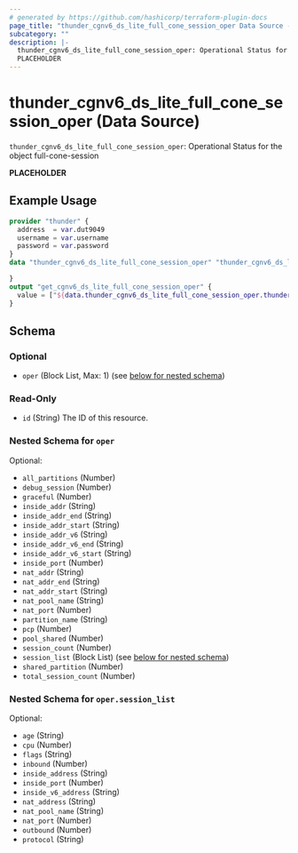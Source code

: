 ```yaml
---
# generated by https://github.com/hashicorp/terraform-plugin-docs
page_title: "thunder_cgnv6_ds_lite_full_cone_session_oper Data Source - terraform-provider-thunder"
subcategory: ""
description: |-
  thunder_cgnv6_ds_lite_full_cone_session_oper: Operational Status for the object full-cone-session
  PLACEHOLDER
---
```


# thunder_cgnv6_ds_lite_full_cone_session_oper (Data Source)

`thunder_cgnv6_ds_lite_full_cone_session_oper`: Operational Status for the object full-cone-session

__PLACEHOLDER__

## Example Usage

```terraform
provider "thunder" {
  address  = var.dut9049
  username = var.username
  password = var.password
}
data "thunder_cgnv6_ds_lite_full_cone_session_oper" "thunder_cgnv6_ds_lite_full_cone_session_oper" {

}
output "get_cgnv6_ds_lite_full_cone_session_oper" {
  value = ["${data.thunder_cgnv6_ds_lite_full_cone_session_oper.thunder_cgnv6_ds_lite_full_cone_session_oper}"]
}
```

<!-- schema generated by tfplugindocs -->
## Schema

### Optional

- `oper` (Block List, Max: 1) (see [below for nested schema](#nestedblock--oper))

### Read-Only

- `id` (String) The ID of this resource.

<a id="nestedblock--oper"></a>
### Nested Schema for `oper`

Optional:

- `all_partitions` (Number)
- `debug_session` (Number)
- `graceful` (Number)
- `inside_addr` (String)
- `inside_addr_end` (String)
- `inside_addr_start` (String)
- `inside_addr_v6` (String)
- `inside_addr_v6_end` (String)
- `inside_addr_v6_start` (String)
- `inside_port` (Number)
- `nat_addr` (String)
- `nat_addr_end` (String)
- `nat_addr_start` (String)
- `nat_pool_name` (String)
- `nat_port` (Number)
- `partition_name` (String)
- `pcp` (Number)
- `pool_shared` (Number)
- `session_count` (Number)
- `session_list` (Block List) (see [below for nested schema](#nestedblock--oper--session_list))
- `shared_partition` (Number)
- `total_session_count` (Number)

<a id="nestedblock--oper--session_list"></a>
### Nested Schema for `oper.session_list`

Optional:

- `age` (String)
- `cpu` (Number)
- `flags` (String)
- `inbound` (Number)
- `inside_address` (String)
- `inside_port` (Number)
- `inside_v6_address` (String)
- `nat_address` (String)
- `nat_pool_name` (String)
- `nat_port` (Number)
- `outbound` (Number)
- `protocol` (String)



